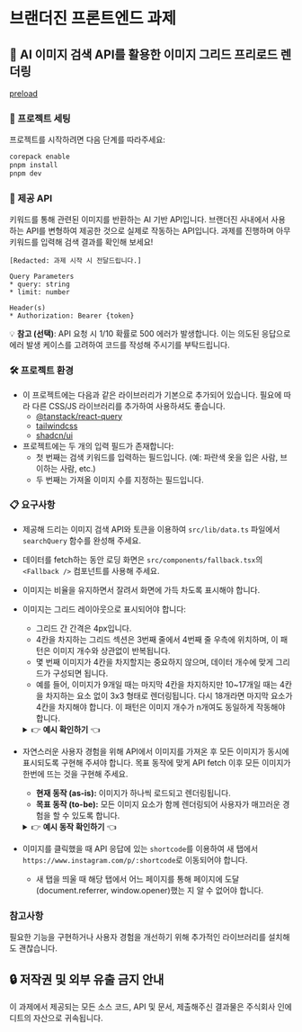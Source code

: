 # 브랜더진 프론트엔드 과제

## 🤖 AI 이미지 검색 API를 활용한 이미지 그리드 프리로드 렌더링

[preload](https://github.com/user-attachments/assets/5a0b3527-f3b5-4eb2-8339-cf057d675d32)

### 🚀 프로젝트 세팅

프로젝트를 시작하려면 다음 단계를 따라주세요:

```sh
corepack enable
pnpm install
pnpm dev
```

### 🔗 제공 API

키워드를 통해 관련된 이미지를 반환하는 AI 기반 API입니다. 브랜더진 사내에서 사용하는 API를 변형하여 제공한 것으로 실제로 작동하는 API입니다. 과제를 진행하며 아무 키워드를 입력해 검색 결과를 확인해 보세요!

```
[Redacted: 과제 시작 시 전달드립니다.]

Query Parameters
* query: string
* limit: number

Header(s)
* Authorization: Bearer {token}
```

💡 **참고 (선택)**: API 요청 시 1/10 확률로 500 에러가 발생합니다. 이는 의도된 응답으로 에러 발생 케이스를 고려하여 코드를 작성해 주시기를 부탁드립니다.

### 🛠️ 프로젝트 환경

* 이 프로젝트에는 다음과 같은 라이브러리가 기본으로 추가되어 있습니다. 필요에 따라 다른 CSS/JS 라이브러리를 추가하여 사용하셔도 좋습니다.
  * [@tanstack/react-query](https://www.npmjs.com/package/@tanstack/react-query)
  * [tailwindcss](https://tailwindcss.com/)
  * [shadcn/ui](https://ui.shadcn.com/)
* 프로젝트에는 두 개의 입력 필드가 존재합니다:
   * 첫 번째는 검색 키워드를 입력하는 필드입니다. (예: 파란색 옷을 입은 사람, 브이하는 사람, etc.)
   * 두 번째는 가져올 이미지 수를 지정하는 필드입니다.

### 📋 요구사항

* 제공해 드리는 이미지 검색 API와 토큰을 이용하여 `src/lib/data.ts` 파일에서 `searchQuery` 함수를 완성해 주세요.
* 데이터를 fetch하는 동안 로딩 화면은 `src/components/fallback.tsx`의 `<Fallback />` 컴포넌트를 사용해 주세요.
* 이미지는 비율을 유지하면서 잘려서 화면에 가득 차도록 표시해야 합니다.
* 이미지는 그리드 레이아웃으로 표시되어야 합니다:
   * 그리드 간 간격은 4px입니다.
   * 4칸을 차지하는 그리드 섹션은 3번째 줄에서 4번째 줄 우측에 위치하며, 이 패턴은 이미지 개수와 상관없이 반복됩니다.
   * 몇 번째 이미지가 4칸을 차지할지는 중요하지 않으며, 데이터 개수에 맞게 그리드가 구성되면 됩니다.
   * 예를 들어, 이미지가 9개일 때는 마지막 4칸을 차지하지만 10~17개일 때는 4칸을 차지하는 요소 없이 3x3 형태로 렌더링됩니다. 다시 18개라면 마지막 요소가 4칸을 차지해야 합니다. 이 패턴은 이미지 개수가 n개여도 동일하게 작동해야 합니다.
   <details>
     <summary>👉 <strong>예시 확인하기</strong> 👈</summary>
      <table>
          <tr>
              <td><img src="https://github.com/user-attachments/assets/f20c45b9-67f1-471c-b339-3a262c0fcd6b" alt="_5" style="width: 150px; height: auto;"></td>
              <td><img src="https://github.com/user-attachments/assets/74c7d423-9a79-4474-8d66-beaeec670b79" alt="_8" style="width: 150px; height: auto;"></td>
              <td><img src="https://github.com/user-attachments/assets/4547c40a-1c08-4ceb-9872-b004c0efe4e2" alt="_9" style="width: 150px; height: auto;"></td>
              <td><img src="https://github.com/user-attachments/assets/91ac0c7a-d128-49f7-b4e3-c6633c67ca4d" alt="_17" style="width: 150px; height: auto;"></td>
              <td><img src="https://github.com/user-attachments/assets/5eeb1c3a-bbe5-4d84-aa2c-699164449a3f" alt="_18" style="width: 150px; height: auto;"></td>
              <td><img src="https://github.com/user-attachments/assets/3577abd6-8fe8-4337-9506-d5eb1478f6d7" alt="_20" style="width: 150px; height: auto;"></td>
          </tr>
          <tr>
              <td style="text-align: center;">limit: 5</td>
              <td style="text-align: center;">limit: 8</td>
              <td style="text-align: center;">limit: 9</td>
              <td style="text-align: center;">limit: 17</td>
              <td style="text-align: center;">limit: 18</td>
              <td style="text-align: center;">limit: 20</td>
          </tr>
      </table>
   </details>
* 자연스러운 사용자 경험을 위해 API에서 이미지를 가져온 후 모든 이미지가 동시에 표시되도록 구현해 주셔야 합니다. 목표 동작에 맞게 API fetch 이후 모든 이미지가 한번에 뜨는 것을 구현해 주세요.
  * **현재 동작 (as-is):** 이미지가 하나씩 로드되고 렌더링됩니다.
  * **목표 동작 (to-be):** 모든 이미지 요소가 함께 렌더링되어 사용자가 매끄러운 경험을 할 수 있도록 합니다.
  <details>
     <summary>👉 <strong>예시 동작 확인하기</strong> 👈</summary>

     <table width=100%>
          <tr>
              <td><video src="https://github.com/user-attachments/assets/dc7e12c6-392f-4753-9f97-f6c9f224fd7d" /></td>
              <td><video src="https://github.com/user-attachments/assets/5a0b3527-f3b5-4eb2-8339-cf057d675d32"></td>
          </tr>
          <tr>
              <td style="text-align: center;">As-is</td>
              <td style="text-align: center;">To-be</td>
          </tr>
      </table>
  </details>

* 이미지를 클릭했을 때 API 응답에 있는 `shortcode`를 이용하여 새 탭에서 `https://www.instagram.com/p/:shortcode`로 이동되어야 합니다.
  * 새 탭을 띄울 때 해당 탭에서 어느 페이지를 통해 페이지에 도달(document.referrer, window.opener)했는 지 알 수 없어야 합니다.

### 참고사항

필요한 기능을 구현하거나 사용자 경험을 개선하기 위해 추가적인 라이브러리를 설치해도 괜찮습니다.

## 🔒 저작권 및 외부 유출 금지 안내

이 과제에서 제공되는 모든 소스 코드, API 및 문서, 제출해주신 결과물은 주식회사 인에디트의 자산으로 귀속됩니다.


